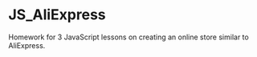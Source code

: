 # JS_AliExpress
Homework for 3 JavaScript lessons on creating an online store similar to AliExpress.
